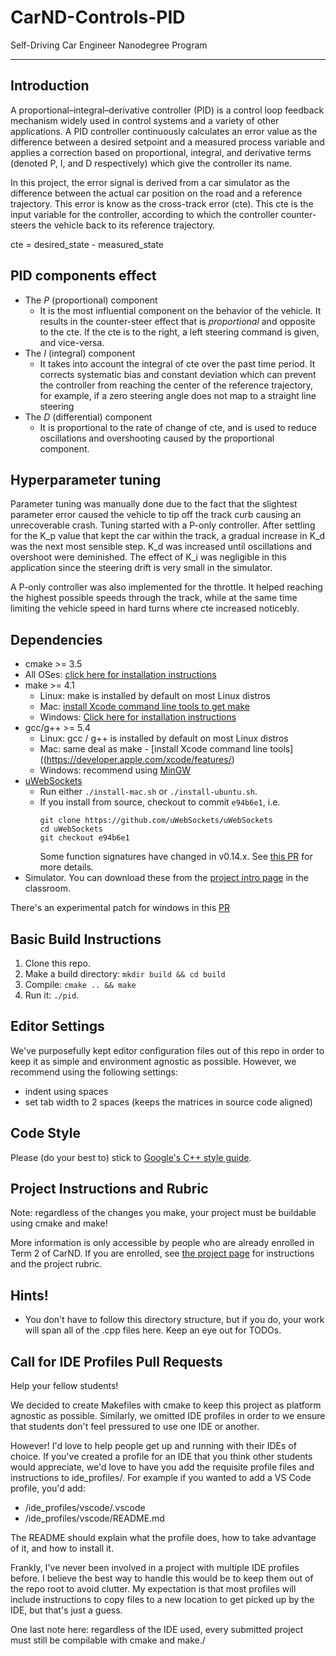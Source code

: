 # CarND-Controls-PID
Self-Driving Car Engineer Nanodegree Program

---
## Introduction

A proportional–integral–derivative controller (PID) is a control loop feedback mechanism widely used in control systems and a variety of other applications. A PID controller continuously calculates an error value as the difference between a desired setpoint and a measured process variable and applies a correction based on proportional, integral, and derivative terms (denoted P, I, and D respectively) which give the controller its name.

In this project, the error signal is derived from a car simulator as the difference between the actual car position on the road and a reference trajectory. This error is know as the cross-track error (cte). This cte is the input variable for the controller, according to which the controller counter-steers the vehicle back to its reference trajectory.

cte = desired_state - measured_state

## PID components effect

* The *P* (proportional) component
  * It is the most influential component on the behavior of the vehicle. It results in the counter-steer effect that is *proportional* and opposite to the cte. If the cte is to the right, a left steering command is given, and vice-versa.
* The *I* (integral) component
  * It takes into account the integral of cte over the past time period. It corrects systematic bias and constant deviation which can prevent the controller from reaching the center of the reference trajectory, for example, if a zero steering angle does not map to a straight line steering
* The *D* (differential) component
  * It is proportional to the rate of change of cte, and is used to reduce oscillations and overshooting caused by the proportional component.
  
## Hyperparameter tuning

Parameter tuning was manually done due to the fact that the slightest parameter error caused the vehicle to tip off the track curb causing an unrecoverable crash. Tuning started with a P-only controller. After settling for the K_p value that kept the car within the track, a gradual increase in K_d was the next most sensible step. K_d was increased until oscillations and overshoot were deminished. The effect of K_i was negligible in this application since the steering drift is very small in the simulator.

A P-only controller was also implemented for the throttle. It helped reaching the highest possible speeds through the track, while at the same time limiting the vehicle speed in hard turns where cte increased noticebly.


## Dependencies

* cmake >= 3.5
 * All OSes: [click here for installation instructions](https://cmake.org/install/)
* make >= 4.1
  * Linux: make is installed by default on most Linux distros
  * Mac: [install Xcode command line tools to get make](https://developer.apple.com/xcode/features/)
  * Windows: [Click here for installation instructions](http://gnuwin32.sourceforge.net/packages/make.htm)
* gcc/g++ >= 5.4
  * Linux: gcc / g++ is installed by default on most Linux distros
  * Mac: same deal as make - [install Xcode command line tools]((https://developer.apple.com/xcode/features/)
  * Windows: recommend using [MinGW](http://www.mingw.org/)
* [uWebSockets](https://github.com/uWebSockets/uWebSockets)
  * Run either `./install-mac.sh` or `./install-ubuntu.sh`.
  * If you install from source, checkout to commit `e94b6e1`, i.e.
    ```
    git clone https://github.com/uWebSockets/uWebSockets 
    cd uWebSockets
    git checkout e94b6e1
    ```
    Some function signatures have changed in v0.14.x. See [this PR](https://github.com/udacity/CarND-MPC-Project/pull/3) for more details.
* Simulator. You can download these from the [project intro page](https://github.com/udacity/self-driving-car-sim/releases) in the classroom.

There's an experimental patch for windows in this [PR](https://github.com/udacity/CarND-PID-Control-Project/pull/3)

## Basic Build Instructions

1. Clone this repo.
2. Make a build directory: `mkdir build && cd build`
3. Compile: `cmake .. && make`
4. Run it: `./pid`. 

## Editor Settings

We've purposefully kept editor configuration files out of this repo in order to
keep it as simple and environment agnostic as possible. However, we recommend
using the following settings:

* indent using spaces
* set tab width to 2 spaces (keeps the matrices in source code aligned)

## Code Style

Please (do your best to) stick to [Google's C++ style guide](https://google.github.io/styleguide/cppguide.html).

## Project Instructions and Rubric

Note: regardless of the changes you make, your project must be buildable using
cmake and make!

More information is only accessible by people who are already enrolled in Term 2
of CarND. If you are enrolled, see [the project page](https://classroom.udacity.com/nanodegrees/nd013/parts/40f38239-66b6-46ec-ae68-03afd8a601c8/modules/f1820894-8322-4bb3-81aa-b26b3c6dcbaf/lessons/e8235395-22dd-4b87-88e0-d108c5e5bbf4/concepts/6a4d8d42-6a04-4aa6-b284-1697c0fd6562)
for instructions and the project rubric.

## Hints!

* You don't have to follow this directory structure, but if you do, your work
  will span all of the .cpp files here. Keep an eye out for TODOs.

## Call for IDE Profiles Pull Requests

Help your fellow students!

We decided to create Makefiles with cmake to keep this project as platform
agnostic as possible. Similarly, we omitted IDE profiles in order to we ensure
that students don't feel pressured to use one IDE or another.

However! I'd love to help people get up and running with their IDEs of choice.
If you've created a profile for an IDE that you think other students would
appreciate, we'd love to have you add the requisite profile files and
instructions to ide_profiles/. For example if you wanted to add a VS Code
profile, you'd add:

* /ide_profiles/vscode/.vscode
* /ide_profiles/vscode/README.md

The README should explain what the profile does, how to take advantage of it,
and how to install it.

Frankly, I've never been involved in a project with multiple IDE profiles
before. I believe the best way to handle this would be to keep them out of the
repo root to avoid clutter. My expectation is that most profiles will include
instructions to copy files to a new location to get picked up by the IDE, but
that's just a guess.

One last note here: regardless of the IDE used, every submitted project must
still be compilable with cmake and make./
